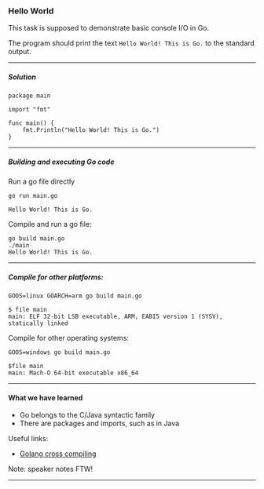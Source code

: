 ### Hello World
This task is supposed to demonstrate basic console I/O in Go.


The program should print the text `Hello World! This is Go.` to the standard output.

----

##### Solution

```golang
package main

import "fmt"

func main() {
	fmt.Println("Hello World! This is Go.")
}
```

----
##### Building and executing Go code
Run a go file directly
```
go run main.go

Hello World! This is Go.
```

Compile and run a go file:

```
go build main.go
./main
Hello World! This is Go.
```
----

##### Compile for other platforms:

```
GOOS=linux GOARCH=arm go build main.go

$ file main
main: ELF 32-bit LSB executable, ARM, EABI5 version 1 (SYSV), statically linked
```

Compile for other operating systems:
```
GOOS=windows go build main.go

$file main
main: Mach-O 64-bit executable x86_64
```
----
#### What we have learned
* Go belongs to the C/Java syntactic family
* There are packages and imports, such as in Java


Useful links:
- [Golang cross compiling](https://golangcookbook.com/chapters/running/cross-compiling/0)

Note: speaker notes FTW!

---